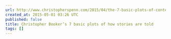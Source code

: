 ```yaml
---
url: http://www.christopherspenn.com/2015/04/the-7-basic-plots-of-content-marketing-part-1/
created_at: 2015-05-01 03:26 UTC
published: false
title: Christopher Booker’s 7 basic plots of how stories are told
tags: []
---
```



